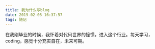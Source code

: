 ```yaml
---
title: 我为什么写blog
date: 2019-02-05 16:37:57
tags: 随记
---
```

在我刚毕业的时候，我怀着对代码世界的憧憬，进入这个行业。每天学习，coding，感觉十分充实自在，未来可期。
